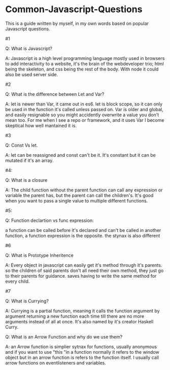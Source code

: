 # Common-Javascript-Questions
This is a guide written by myself, in my own words based on popular Javascript questions.

#1

Q: What is Javascript?

A: Javascript is a high level programming language mostly used in browsers to add interactivity to a website, it's the brain of the webdeveloper trio; html being the skeleton, and css being the rest of the body. With node it could also be used server side.

#2 

Q: What is the difference between Let and Var?

A: let is newer than Var, it came out in es6. let is block scope, so it can only be used in the function it's called unless passed on. Var is older and global, and easily resignable so you might accidently overwrite a value you don't mean too. For me when I see a repo or framework, and it uses Var I become skeptical how well mantained it is.

#3

Q: Const Vs let.

A: let can be reassigned and const can't be it. It's constant but it can be mutated if it's an array.

#4: 

Q: What is a closure

A: The child function without the parent function can call any expression or variable the parent has, but the parent can call the children's. It's good when you want to pass a single value to multiple different functions.

#5:

Q: Function declartion  vs func expression:

a function can be called before it's declared and can't be called in another function, a function expression is the opposite. the stynax is also different

#6

Q: What is Prototype Inheritence

A: Every object in javascript can easily get it's method through it's parents. so the children of said parents don't all need their own method, they just go to their parents for guidance. saves having to write the same method for every child.

#7

Q: What is Currying?

A: Currying is a partial function, meaning it calls the function argument by argument returning a new function each time till there are no more arguments instead of all at once. It's also named by it's creator Haskell Curry.

Q: What is an Arrow Function and why do we use them?

A: an Arrow function is simplier sytnax for functions, usually anonymous and if you want to use "this "in a function  normally it refers to the window object but in an arrow function is refers to the function itself. I usually call arrow functions on eventlisteners and variables.
